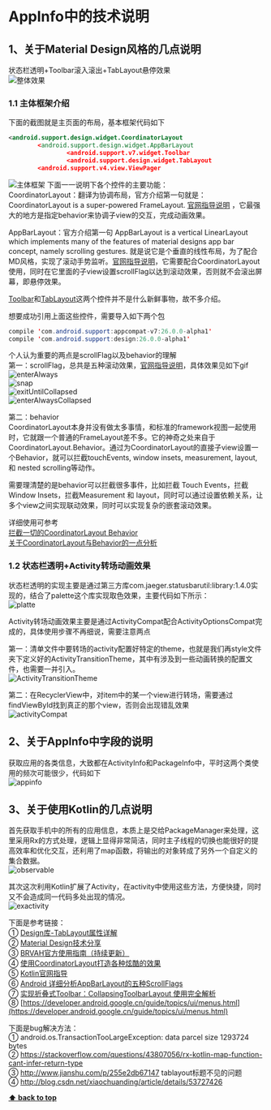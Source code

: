 # AppInfo中的技术说明
## 1、关于Material Design风格的几点说明

状态栏透明+Toolbar滚入滚出+TabLayout悬停效果     
![整体效果](https://raw.githubusercontent.com/LeeeYou/Img/master/appinfo/mainpage.gif)

### 1.1 主体框架介绍
下面的截图就是主页面的布局，基本框架代码如下
```xml
<android.support.design.widget.CoordinatorLayout
        <android.support.design.widget.AppBarLayout
                <android.support.v7.widget.Toolbar        
                <android.support.design.widget.TabLayout
        <android.support.v4.view.ViewPager
```
![主体框架](https://raw.githubusercontent.com/LeeeYou/Img/master/appinfo/CoordinatorLayout.png)
下面一一说明下各个控件的主要功能：   
CoordinatorLayout：翻译为协调布局，官方介绍第一句就是：CoordinatorLayout is a super-powered FrameLayout.  [官网指导说明](https://developer.android.google.cn/reference/android/support/design/widget/CoordinatorLayout.html) ，它最强大的地方是指定behavior来协调子view的交互，完成动画效果。

AppBarLayout：官方介绍第一句 AppBarLayout is a vertical LinearLayout which implements many of the features of material designs app bar concept, namely scrolling gestures. 就是说它是个垂直的线性布局，为了配合MD风格，实现了滚动手势监听。[官网指导说明](https://developer.android.google.cn/reference/android/support/design/widget/AppBarLayout.html)，它需要配合CoordinatorLayout 使用，同时在它里面的子view设置scrollFlag以达到滚动效果，否则就不会滚出屏幕，即悬停效果。

[Toolbar](https://developer.android.google.cn/reference/android/support/v7/widget/Toolbar.html)和[TabLayout](https://developer.android.google.cn/reference/android/support/design/widget/TabLayout.html)这两个控件并不是什么新鲜事物，故不多介绍。

想要成功引用上面这些控件，需要导入如下两个包
```java
compile 'com.android.support:appcompat-v7:26.0.0-alpha1'
compile 'com.android.support:design:26.0.0-alpha1'
```
个人认为重要的两点是scrollFlag以及behavior的理解   
第一：scrollFlag，总共是五种滚动效果，[官网指导说明](https://developer.android.google.cn/reference/android/support/design/widget/AppBarLayout.LayoutParams.html)，具体效果见如下gif   
![enterAlways](https://raw.githubusercontent.com/LeeeYou/Img/master/appinfo/enterAlways.gif)    
![snap](https://raw.githubusercontent.com/LeeeYou/Img/master/appinfo/snap.gif)  
![exitUntilCollapsed](https://raw.githubusercontent.com/LeeeYou/Img/master/appinfo/exitUntilCollapsed.gif)  
![enterAlwaysCollapsed](https://raw.githubusercontent.com/LeeeYou/Img/master/appinfo/enterAlwaysCollapsed.gif)  

第二：behavior   
CoordinatorLayout本身并没有做太多事情，和标准的framework视图一起使用时，它就跟一个普通的FrameLayout差不多。它的神奇之处来自于CoordinatorLayout.Behavior。通过为CoordinatorLayout的直接子view设置一个Behavior，就可以拦截touchEvents, window insets, measurement, layout, 和 nested scrolling等动作。

需要理清楚的是behavior可以拦截很多事件，比如拦截 Touch Events，拦截Window Insets，拦截Measurement 和 layout，同时可以通过设置依赖关系，让多个view之间实现联动效果，同时可以实现复杂的嵌套滚动效果。

详细使用可参考     
[拦截一切的CoordinatorLayout Behavior](http://www.jcodecraeer.com/a/anzhuokaifa/androidkaifa/2016/0224/3991.html)     
[关于CoordinatorLayout与Behavior的一点分析](http://www.jianshu.com/p/a506ee4afecb)       
### 1.2 状态栏透明+Activity转场动画效果
状态栏透明的实现主要是通过第三方库com.jaeger.statusbarutil:library:1.4.0实现的，结合了palette这个库实现取色效果，主要代码如下所示：    
![platte](https://raw.githubusercontent.com/LeeeYou/Img/master/appinfo/platte.png)

Activity转场动画效果主要是通过ActivityCompat配合ActivityOptionsCompat完成的，具体使用步骤不再细说，需要注意两点

第一：清单文件中要转场的activity配置好特定的theme，也就是我们再style文件夹下定义好的ActivityTransitionTheme，其中有涉及到一些动画转换的配置文件，也需要一并引入。   
![ActivityTransitionTheme](https://raw.githubusercontent.com/LeeeYou/Img/master/appinfo/ActivityTransitionTheme.png)

第二：在RecyclerView中，对item中的某一个view进行转场，需要通过findViewById找到真正的那个view，否则会出现错乱效果  
![activityCompat](https://raw.githubusercontent.com/LeeeYou/Img/master/appinfo/activityCompat.png)

## 2、关于AppInfo中字段的说明
获取应用的各类信息，大致都在ActivityInfo和PackageInfo中，平时这两个类使用的频次可能很少，代码如下    
![appinfo](https://raw.githubusercontent.com/LeeeYou/Img/master/appinfo/appinfo.png)

## 3、关于使用Kotlin的几点说明
首先获取手机中的所有的应用信息，本质上是交给PackageManager来处理，这里采用Rx的方式处理，逻辑上显得非常简洁，同时主子线程的切换也能很好的提高效率和优化交互，还利用了map函数，将输出的对象转成了另外一个自定义的集合数据。  
![observable](https://raw.githubusercontent.com/LeeeYou/Img/master/appinfo/observable.png)

其次这次利用Kotlin扩展了Activity，在activity中使用这些方法，方便快捷，同时又不会造成同一代码多处出现的情况。   
![exactivity](https://raw.githubusercontent.com/LeeeYou/Img/master/appinfo/exactivity.png)

下面是参考链接：    
① [Design库-TabLayout属性详解](http://www.jianshu.com/p/2b2bb6be83a8)     
② [Material Design技术分享](https://mp.weixin.qq.com/s?__biz=MzI1NjEwMTM4OA==&mid=2651231829&idx=1&sn=2418c741e7f0e41f6ac4fff4dc2de6f0&scene=1&srcid=0526kJT3uB1vIPjVXTVrSKjW&pass_ticket=muxDwCVjxMK%2Fz1ncol%2B4QyK94pZsvdn%2FSA4JigA6HWU1Hf%2Fr6BUURvZ002TBW6Oq#rd)       
③ [BRVAH官方使用指南（持续更新）](http://www.jianshu.com/p/b343fcff51b0)     
④ [使用CoordinatorLayout打造各种炫酷的效果](http://www.jianshu.com/p/f09723b7e887)      
⑤ [Kotlin官网指导](https://kotlinlang.org/docs/reference/idioms.html)    
⑥ [Android 详细分析AppBarLayout的五种ScrollFlags](http://www.jianshu.com/p/7caa5f4f49bd)    
⑦ [实现折叠式Toolbar：CollapsingToolbarLayout 使用完全解析](http://blog.csdn.net/a553181867/article/details/52871424)   
⑧ [https://developer.android.google.cn/guide/topics/ui/menus.html](https://developer.android.google.cn/guide/topics/ui/menus.html)        

下面是bug解决方法：     
① android.os.TransactionTooLargeException: data parcel size 1293724 bytes   
② https://stackoverflow.com/questions/43807056/rx-kotlin-map-function-cant-infer-return-type    
③ http://www.jianshu.com/p/255e2db67147 tablayout标题不见的问题    
④ http://blog.csdn.net/xiaochuanding/article/details/53727426  

**[⬆ back to top](#table-of-contents)**
